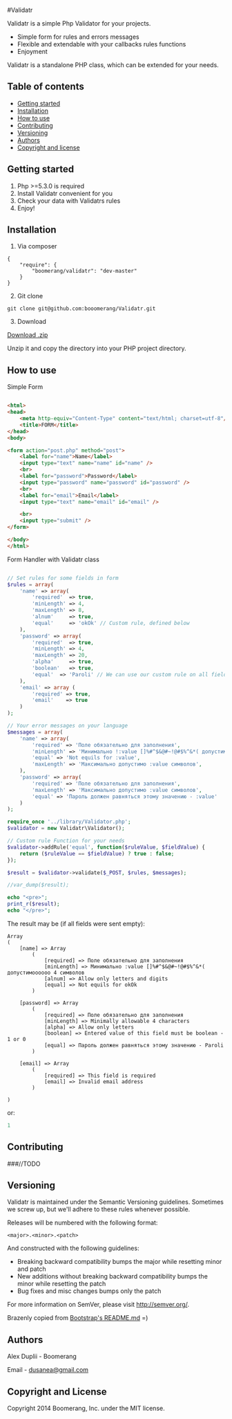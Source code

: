 #Validatr

Validatr is a simple Php Validator for your projects.

  - Simple form for rules and errors messages
  - Flexible and extendable with your callbacks rules functions
  - Enjoyment

Validatr is a standalone PHP class, which can be extended for your needs.

## Table of contents

 - [Getting started](#getting-started)
 - [Installation](#installation)
 - [How to use](#how-to-use)
 - [Contributing](#contributing)
 - [Versioning](#versioning)
 - [Authors](#authors)
 - [Copyright and license](#copyright-and-license)

## Getting started

1. Php >=5.3.0 is required
2. Install Validatr convenient for you
3. Check your data with Validatrs rules
4. Enjoy!

## Installation

1) Via composer

```
{
    "require": {
        "boomerang/validatr": "dev-master"
    }
}
```

2) Git clone

```
git clone git@github.com:booomerang/Validatr.git
```

3) Download

[Download .zip](https://github.com/booomerang/Validatr/archive/master.zip "Download .zip")

Unzip it and copy the directory into your PHP project directory.

## How to use

Simple Form

```html

<html>
<head>
    <meta http-equiv="Content-Type" content="text/html; charset=utf-8"/>
    <title>FORM</title>
</head>
<body>

<form action="post.php" method="post">
    <label for="name">Name</label>
    <input type="text" name="name" id="name" />
    <br>
    <label for="password">Password</label>
    <input type="password" name="password" id="password" />
    <br>
    <label for="email">Email</label>
    <input type="text" name="email" id="email" />

    <br>
    <input type="submit" />
</form>

</body>
</html>
```

Form Handler with Validatr class

```php

// Set rules for some fields in form
$rules = array(
    'name' => array(
        'required'  => true,
        'minLength' => 4,
        'maxLength' => 8,
        'alnum'     => true,
        'equal'     => 'okOk' // Custom rule, defined below
    ),
    'password' => array(
        'required'  => true,
        'minLength' => 4,
        'maxLength' => 20,
        'alpha'     => true,
        'boolean'   => true,
        'equal'  => 'Paroli' // We can use our custom rule on all fields
    ),
    'email' => array (
        'required' => true,
        'email'    => true
    )
);

// Your error messages on your language
$messages = array(
    'name' => array(
        'required' => 'Поле обязательно для заполнения',
        'minLength' => 'Минимально !:value []%#^$&@#~!@#$%^&*( допустимоооооо :value символов',
        'equal' => 'Not equils for :value',
        'maxLength' => 'Максимально допустимо :value символов',
    ),
    'password' => array(
        'required' => 'Поле обязательно для заполнения',
        'maxLength' => 'Максимально допустимо :value символов',
        'equal' => 'Пароль должен равняться этому значению - :value'
    )
);

require_once '../library/Validator.php';
$validator = new Validatr\Validator();

// Custom rule Function for your needs
$validator->addRule('equal', function($ruleValue, $fieldValue) {
    return ($ruleValue == $fieldValue) ? true : false;
});

$result = $validator->validate($_POST, $rules, $messages);

//var_dump($result);

echo "<pre>";
print_r($result);
echo "</pre>";
```

The result may be (if all fields were sent empty):
```
Array
(
    [name] => Array
        (
            [required] => Поле обязательно для заполнения
            [minLength] => Минимально :value []%#^$&@#~!@#$%^&*( допустимоооооо 4 символов
            [alnum] => Allow only letters and digits
            [equal] => Not equils for okOk
        )

    [password] => Array
        (
            [required] => Поле обязательно для заполнения
            [minLength] => Minimally allowable 4 characters
            [alpha] => Allow only letters
            [boolean] => Entered value of this field must be boolean - 1 or 0
            [equal] => Пароль должен равняться этому значению - Paroli
        )

    [email] => Array
        (
            [required] => This field is required
            [email] => Invalid email address
        )

)
```

or:

```php
1
```

## Contributing

###//TODO

## Versioning

Validatr is maintained under the Semantic Versioning guidelines. Sometimes we screw up, but we'll adhere to these rules whenever possible.

Releases will be numbered with the following format:

```
<major>.<minor>.<patch>
```

And constructed with the following guidelines:

- Breaking backward compatibility bumps the major while resetting minor and patch
- New additions without breaking backward compatibility bumps the minor while resetting the patch
- Bug fixes and misc changes bumps only the patch

For more information on SemVer, please visit http://semver.org/.

Brazenly copied from [Bootstrap's README.md](https://github.com/twbs/bootstrap#versioning "Bootstrap versioning") =)

## Authors

Alex Duplii - Boomerang

Email - dusanea@gmail.com

## Copyright and License

Copyright 2014 Boomerang, Inc. under the MIT license.